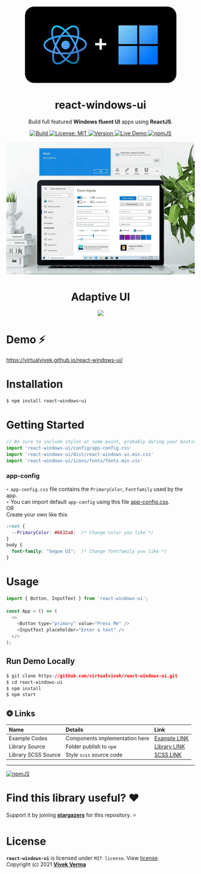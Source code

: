 <p align="center"> 
  <img src="markdown/md_img_header.png" width="405" /> 
</p>

<h1 align="center">react-windows-ui</h1>

<p align="center">Build full featured <b>Windows fluent UI</b> apps using <b>ReactJS</b>.</p>

<p align="center">
	 
  <a href="https://virtualvivek.github.io/react-windows-ui/">
    <img src="https://img.shields.io/circleci/build/github/virtualvivek/react-windows-ui?style=flat-square&logo=circleci&token=346e79ab71a8d9c3bad22bacbebc7d7c50dae520"
      alt="Build" />
  </a>
	
  <a href="https://github.com/virtualvivek/react-windows-ui/blob/main/LICENSE">
    <img src="https://img.shields.io/badge/License-MIT-darklime.svg?style=flat-square&color=blue"
      alt="License: MIT" />
  </a>
  
  <a href="https://github.com/virtualvivek/react-windows-ui/releases">
    <img src="https://img.shields.io/github/package-json/v/virtualvivek/react-windows-ui?color=%2331b57e&style=flat-square"
      alt="Version" />
  </a>
  
  <a href="https://virtualvivek.github.io/react-windows-ui/">
    <img src="https://img.shields.io/badge/Live Demo-Here-green.svg?color=%23c11adb&style=flat-square&logo=github"
      alt="Live Demo" />
  </a>
  
  <a href="https://www.npmjs.com/package/react-windows-ui">
    <img src="https://img.shields.io/badge/npm-package-green.svg?style=flat-square&logo=npm&color=f55a42"
      alt="npmJS" />
  </a>
   
</p>

<p align="center"><img src="markdown/md_img_promo.png" width="652" /></p>

<h1 align="center">Adaptive UI</h1>

<p align="center"><img src="markdown/md_img_adaptive.gif" width="652" /></p>

# Demo ⚡
https://virtualvivek.github.io/react-windows-ui/


# Installation
```ruby
$ npm install react-windows-ui
```

# Getting Started

```js
// Be sure to include styles at some point, probably during your bootstraping
import 'react-windows-ui/config/app-config.css'
import 'react-windows-ui/dist/react-windows-ui.min.css'
import 'react-windows-ui/icons/fonts/fonts.min.css'
```
### app-config

‣ `app-config.css` file contains the `PrimaryColor`, `Fontfamily` used by the app. <br>
‣ You can import default `app-config` using this file <a href="src/lib/config/app-config.css">app-config.css</a>.<br>
OR <br>
Create your own like this

```css
:root {
  --PrimaryColor: #6632a8;  /* Change color you like */
}
body {
  font-family: "Segoe UI";  /* Change fontfamily you like */
}
```

# Usage

```js
import { Button, InputText } from 'react-windows-ui';

const App = () => (
  <>
    <Button type="primary" value="Press Me" />
    <InputText placeholder="Enter a text" />
  </>
);
```
## Run Demo Locally
```css
$ git clone https://github.com/virtualvivek/react-windows-ui.git
$ cd react-windows-ui
$ npm install
$ npm start
```

## ❂ Links

<table>
<thead>
<tr>
  <th align="left">Name</th>
  <th align="left">Details</th>
  <th align="left">Link</th>
</tr>
</thead>
<tbody>
<tr>
  <td>Example Codes</td>
  <td>Components implementation here</td>
  <td><a href="https://github.com/virtualvivek/react-windows-ui/tree/main/src/demo/framework">Example LINK</a></td>
</tr>
<tr>
  <td>Library Source</td>
  <td>Folder publish to <code>npm</code></td>
  <td><a href="https://github.com/virtualvivek/react-windows-ui/tree/main/src/lib">Library LINK</a></td>
</tr>
<tr>
  <td>Library SCSS Source</td>
  <td>Style <code>scss</code> source code</td>
  <td><a href="https://github.com/virtualvivek/react-windows-ui/tree/main/src/source/stylesheet">SCSS LINK</a></td>
</tr>
</tbody>
</table>

---

<a href="https://www.npmjs.com/package/react-windows-ui">
  <img src="https://img.shields.io/badge/package-npm-red.svg?style=for-the-badge&logo=npm&color=f55a42" alt="npmJS" />
</a><br/>


# Find this library useful? :heart:
Support it by joining [**stargazers**](https://github.com/virtualvivek/react-windows-ui/stargazers) for this repository. :star:



# License

**`react-windows-ui`** is licensed under `MIT license`. View [license](https://github.com/virtualvivek/react-windows-ui/blob/main/LICENSE).<br>
Copyright (c) 2021 [**Vivek Verma**](https://github.com/virtualvivek)
